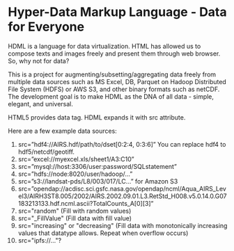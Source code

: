 # Hyper-Data Markup Language - Data for Everyone

HDML is a language for data virtualization. HTML has allowed us to compose texts and images freely and present them through web browser. So, why not for data?

This is a project for augmenting/subsetting/aggregating data freely from multiple data sources such as MS Excel, DB, Parquet on Hadoop Distributed File System (HDFS) or AWS S3, and other binary formats such as netCDF. The development goal is to make HDML as the DNA of all data - simple, elegant, and universal. 

HTML5 provides data tag. HDML expands it with src attribute.  

Here are a few example data sources:

1. src=”hdf4://AIRS.hdf/path/to/dset[0:2:4, 0:3:6]” You can replace hdf4 to hdf5/netcdf/geotiff.
2. src=”excel://myexcel.xls/sheet1/A3:C10”
3. src=”mysql://host:3306/user:password/SQLstatement”
4. src=”hdfs://node:8020/user/hadoop/…”
5. src=”s3://landsat-pds/L8/003/017/LC…” for Amazon S3
6. src=”opendap://acdisc.sci.gsfc.nasa.gov/opendap/ncml/Aqua_AIRS_Level3/AIRH3ST8.005/2002/AIRS.2002.09.01.L3.RetStd_H008.v5.0.14.0.G07183213133.hdf.ncml.ascii?TotalCounts_A[0][3]”
7. src="random" (Fill with random values)
8. src="_FillValue" (Fill data with fill value)
9. src="increasing" or "decreasing" (Fill data with monotonically increasing values that datatype allows. Repeat when overflow occurs)
10. src="ipfs://..."?

